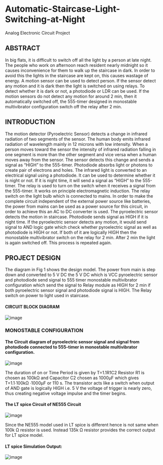 # Automatic-Staircase-Light-Switching-at-Night
Analog Electronic Circuit Project

## ABSTRACT
In big flats, it is difficult to switch off all the light by a person at late night. The people who work on afternoon reach resident nearly midnight so it causes inconvenience for them to walk up the staircase in dark. In order to avoid this the lights in the staircase are kept on, this causes wastage of energy. A motion sensor can be used to detect person. If the sensor detect any motion and it is dark then the light is switched on using relays. To detect whether it is dark or not, a photodiode or LDR can be used. If the motion sensors do not detect any motion for around 2 min, then it automatically switched off, the 555-timer designed in monostable multivibrator configuration switch off
the relay after 2 min.

## INTRODUCTION
The motion detector (Pyroelectric Sensor) detects a change in infrared radiation of two segments of the sensor. The human body emits infrared radiation of wavelength mainly in 12 microns with low intensity. When a person moves toward the sensor the intensity of infrared radiation falling in one segment is more than the other segment and vice versa when a human moves away from the sensor. The sensor detects this change and sends a signal as “HIGH” to the 555-timer. Photodiode absorbs light or photons to create pair of electrons and holes. The infrared light is converted to an electrical signal using a photodiode. It can be used to determine whether it is night or
not. If it is night time, it will send a signal as “HIGH” to the 555-timer. The relay is used to turn on the switch when it receives a signal from the 555-timer. It works on principle electromagnetic induction. The relay switch on the light bulb which is connected to mains. In order to make the complete circuit independent of the external power source like batteries, the power from mains can be used as a power source for this circuit, in order to achieve this an AC to DC converter is used. The pyroelectric sensor detects the motion in staircase. Photodiode sends signal as HIGH if it is night time. If the pyroelectric sensor detects any motion, it would send signal to
AND logic gate which check whether pyroelectric signal as well as photodiode is HIGH or not. If both of it are logically
HIGH then the monostable multivibrator switch on the relay for 2 min. After 2 min the light is again switched off. This process is repeated again.

## PROJECT DESIGN

The diagram in Fig 1 shows the design model. The power from main is step down and converted to 5 V DC the 5 V DC which is VCC pyroelectric sensor and photodiode send signal to 555 timer monostable multivibrator configuration which send the signal to Relay module as HIGH for 2 min if both pyroelectric sensor signal and photodiode signal is HIGH. The Relay switch on power to light used in staircase.

#### CIRCUIT BLOCK DIAGRAM
![image](https://github.com/ashwini0921/Automatic-Staircase-Light-Switching-at-Night/assets/111654188/43af6b8f-6026-4f65-b9fe-a74ad2b02f7e)

### MONOSTABLE CONFIGURATION

#### The Circuit diagram of pyroelectric sensor signal and signal from photodiode connected to 555-timer in monostable multivibrator configuration.

![image](https://github.com/ashwini0921/Automatic-Staircase-Light-Switching-at-Night/assets/111654188/add33f59-8db0-4db3-a9b3-6f9875fca44e)

The duration of on or Time Period is given by T=1.1R1C2 Resistor R1 is chosen as 100kΩ and Capacitor C2 chosen as 1000µF which gives T=1.1∙100kΩ ∙1000µF or 110 s. The transistor acts like a switch when output of AND gate is logically HIGH i.e. 5 V the voltage of trigger is nearly zero, thus creating negative voltage impulse and the timer begins.

#### The LT spice Circuit of NE555 Circuit

![image](https://github.com/ashwini0921/Automatic-Staircase-Light-Switching-at-Night/assets/111654188/0f6298e4-c412-4132-b196-f325a3e0abca)

Since the NE555 model used in LT spice is different hence is not same when 100k Ω resistor is used. Instead 135k Ω resistor provides the correct output for LT spice model.

#### LT spice Simulation Output:

![image](https://github.com/ashwini0921/Automatic-Staircase-Light-Switching-at-Night/assets/111654188/ab797cda-28c6-43d2-b546-3946593553b2)



